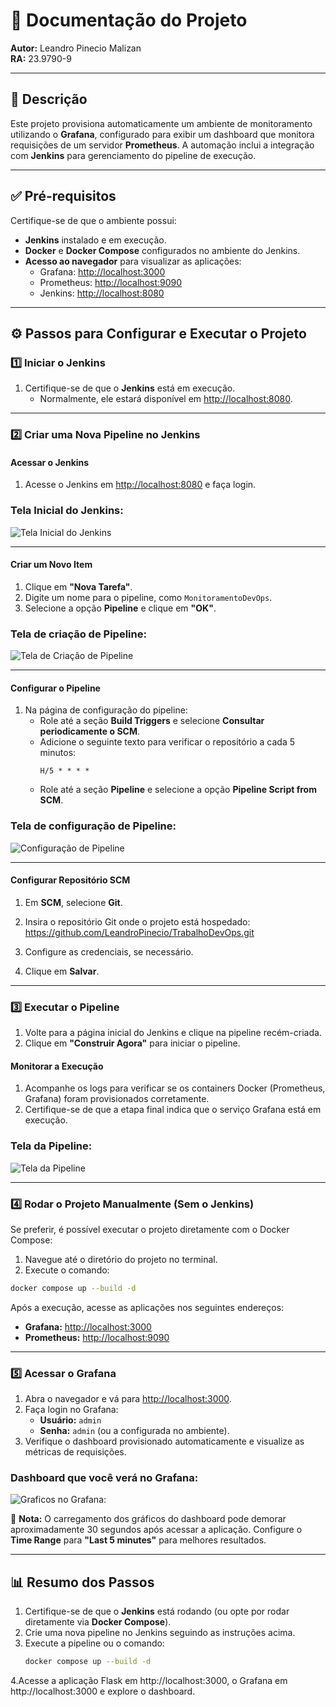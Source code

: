 # 🚀 Documentação do Projeto  
**Autor:** Leandro Pinecio Malizan  
**RA:** 23.9790-9  

---

## 📝 Descrição  

Este projeto provisiona automaticamente um ambiente de monitoramento utilizando o **Grafana**, configurado para exibir um dashboard que monitora requisições de um servidor **Prometheus**. A automação inclui a integração com **Jenkins** para gerenciamento do pipeline de execução.  

---

## ✅ Pré-requisitos  

Certifique-se de que o ambiente possui:  
- **Jenkins** instalado e em execução.  
- **Docker** e **Docker Compose** configurados no ambiente do Jenkins.  
- **Acesso ao navegador** para visualizar as aplicações:  
  - Grafana: [http://localhost:3000](http://localhost:3000)  
  - Prometheus: [http://localhost:9090](http://localhost:9090)  
  - Jenkins: [http://localhost:8080](http://localhost:8080)  

---

## ⚙️ Passos para Configurar e Executar o Projeto  

### 1️⃣ Iniciar o Jenkins  

1. Certifique-se de que o **Jenkins** está em execução.  
   - Normalmente, ele estará disponível em [http://localhost:8080](http://localhost:8080).  

---

### 2️⃣ Criar uma Nova Pipeline no Jenkins  

#### Acessar o Jenkins  

1. Acesse o Jenkins em [http://localhost:8080](http://localhost:8080) e faça login.

### Tela Inicial do Jenkins:
![Tela Inicial do Jenkins](readme/Telainicial.png)  

---

#### Criar um Novo Item  

1. Clique em **"Nova Tarefa"**.  
2. Digite um nome para o pipeline, como `MonitoramentoDevOps`.  
3. Selecione a opção **Pipeline** e clique em **"OK"**.

### Tela de criação de Pipeline: 
![Tela de Criação de Pipeline](readme/TeladecriaçãodePipeline.png)  

---

#### Configurar o Pipeline  

1. Na página de configuração do pipeline:  
   - Role até a seção **Build Triggers** e selecione **Consultar periodicamente o SCM**.  
   - Adicione o seguinte texto para verificar o repositório a cada 5 minutos:  
     ```  
     H/5 * * * *  
     ```  
   - Role até a seção **Pipeline** e selecione a opção **Pipeline Script from SCM**.
  
### Tela de configuração de Pipeline:
![Configuração de Pipeline](readme/TeladeconfiguraçãodePipeline.png)  

---

#### Configurar Repositório SCM  

1. Em **SCM**, selecione **Git**.  
2. Insira o repositório Git onde o projeto está hospedado:  https://github.com/LeandroPinecio/TrabalhoDevOps.git

3. Configure as credenciais, se necessário.  
4. Clique em **Salvar**.  

---

### 3️⃣ Executar o Pipeline  

1. Volte para a página inicial do Jenkins e clique na pipeline recém-criada.  
2. Clique em **"Construir Agora"** para iniciar o pipeline.  

#### Monitorar a Execução  

1. Acompanhe os logs para verificar se os containers Docker (Prometheus, Grafana) foram provisionados corretamente.  
2. Certifique-se de que a etapa final indica que o serviço Grafana está em execução.

### Tela da Pipeline:
![Tela da Pipeline](readme/TeladaPipeline.png)  

---

### 4️⃣ Rodar o Projeto Manualmente (Sem o Jenkins)  

Se preferir, é possível executar o projeto diretamente com o Docker Compose:  
1. Navegue até o diretório do projeto no terminal.  
2. Execute o comando:  
```bash  
docker compose up --build -d  
```
Após a execução, acesse as aplicações nos seguintes endereços:

- **Grafana:** [http://localhost:3000](http://localhost:3000)  
- **Prometheus:** [http://localhost:9090](http://localhost:9090)  

---

### 5️⃣ Acessar o Grafana  

1. Abra o navegador e vá para [http://localhost:3000](http://localhost:3000).  
2. Faça login no Grafana:  
   - **Usuário:** `admin`  
   - **Senha:** `admin` (ou a configurada no ambiente).  
3. Verifique o dashboard provisionado automaticamente e visualize as métricas de requisições.

### Dashboard que você verá no Grafana:
![Graficos no Grafana:](readme/DashboardquevocêveránoGrafana.png)  

📝 **Nota:** O carregamento dos gráficos do dashboard pode demorar aproximadamente 30 segundos após acessar a aplicação. Configure o **Time Range** para **"Last 5 minutes"** para melhores resultados.  

---

## 📊 Resumo dos Passos  

1. Certifique-se de que o **Jenkins** está rodando (ou opte por rodar diretamente via **Docker Compose**).  
2. Crie uma nova pipeline no Jenkins seguindo as instruções acima.  
3. Execute a pipeline ou o comando:  
   ```bash
   docker compose up --build -d
   ```
4.Acesse a aplicação Flask em http://localhost:3000, o Grafana em http://localhost:3000 e explore o dashboard.

